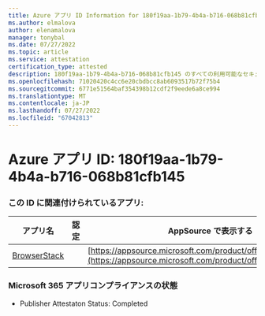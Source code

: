```yaml
---
title: Azure アプリ ID Information for 180f19aa-1b79-4b4a-b716-068b81cfb145
ms.author: elmalova
author: elenamalova
manager: tonybal
ms.date: 07/27/2022
ms.topic: article
ms.service: attestation
certification_type: attested
description: 180f19aa-1b79-4b4a-b716-068b81cfb145 のすべての利用可能なセキュリティとコンプライアンス情報。
ms.openlocfilehash: 71020420c4cc6e20cbdbcc8ab6093517b72f75b4
ms.sourcegitcommit: 6771e51564baf354398b12cdf2f9eede6a8ce994
ms.translationtype: MT
ms.contentlocale: ja-JP
ms.lasthandoff: 07/27/2022
ms.locfileid: "67042813"
---
```

# <a name="azure-app-id-180f19aa-1b79-4b4a-b716-068b81cfb145"></a>Azure アプリ ID: 180f19aa-1b79-4b4a-b716-068b81cfb145


### <a name="apps-associated-with-this-id"></a>この ID に関連付けられているアプリ:
| **アプリ名** | **認定** | **AppSource で表示する** |
|--------------|---------------|-----------------------|
| [BrowserStack](../forward/WA200004404.md) |  | [https://appsource.microsoft.com/product/office/WA200004404](https://appsource.microsoft.com/product/office/WA200004404) |

### <a name="microsoft-365-app-compliance-status"></a>Microsoft 365 アプリコンプライアンスの状態
- Publisher Attestaton Status: Completed
